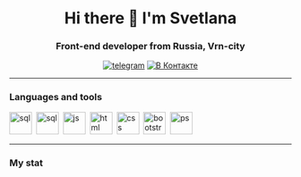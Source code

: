 <div id="header" align="center">
  <h1>Hi there 👋 I'm Svetlana</h1>
  <h3>Front-end developer from Russia, Vrn-city</h3>
</div>

<div id="socials" align="center">
  <a href="https://t.me/SunSHINE_7th"><img src="https://img.shields.io/badge/telegram-blue?style=for-the-badge&logo=telegram&logocolor=white" alt="telegram"/></a>
  <a href="https://vk.me/w-SunSHINE"><img src="https://img.shields.io/badge/vkontakte-blue?style=for-the-badge&logo=vk&logocolor=white" alt="В Контакте"/></a> 
</div>

---

### Languages and tools

<img src="https://cdn.jsdelivr.net/gh/devicons/devicon/icons/mysql/mysql-original-wordmark.svg" title="sql" width="40" height="40"/>&nbsp;
<img src="https://cdn.jsdelivr.net/gh/devicons/devicon/icons/microsoftsqlserver/microsoftsqlserver-plain-wordmark.svg" title="sql" width="40" height="40"/>&nbsp;
<img src="https://cdn.jsdelivr.net/gh/devicons/devicon/icons/javascript/javascript-original.svg" title="js" width="40" height="40"/>&nbsp;
<img src="https://cdn.jsdelivr.net/gh/devicons/devicon/icons/html5/html5-original.svg" title="html" width="40" height="40"/>&nbsp;
<img src="https://cdn.jsdelivr.net/gh/devicons/devicon/icons/css3/css3-original.svg" title="css" width="40" height="40"/>&nbsp;
<img src="https://cdn.jsdelivr.net/gh/devicons/devicon/icons/bootstrap/bootstrap-plain.svg" title="bootstrap" width="40" height="40"/>&nbsp;
<img src="https://cdn.jsdelivr.net/gh/devicons/devicon/icons/photoshop/photoshop-line.svg" title="ps" width="40" height="40"/>&nbsp;

---

### My stat

<div id="stat" align="center">
    <img src="https://github-profile-summary-cards.vercel.app/api/cards/profile-details?username=SunSHINE7th&theme=city_lights" alt=""/>
    <img src="https://github-profile-summary-cards.vercel.app/api/cards/most-commit-language?username=SunSHINE7th&theme=city_lights" alt=""/>
    <img src="https://github-profile-summary-cards.vercel.app/api/cards/stats?username=SunSHINE7th&theme=city_lights" alt=""/>
</div>
  
<!--
**SunShine7th/SunShine7th** is a ✨ _special_ ✨ repository because its `README.md` (this file) appears on your GitHub profile.

Here are some ideas to get you started:

- 🔭 I’m currently working on ...
- 🌱 I’m currently learning ...
- 👯 I’m looking to collaborate on ...
- 🤔 I’m looking for help with ...
- 💬 Ask me about ...
- 📫 How to reach me: ...
- 😄 Pronouns: ...
- ⚡ Fun fact: ...
-->
